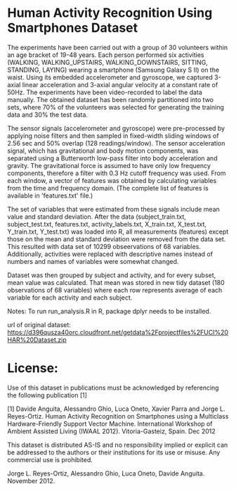 Human Activity Recognition Using Smartphones Dataset
========


The experiments have been carried out with a group of 30 volunteers within an age bracket of 19-48 years.
Each person performed six activities (WALKING, WALKING_UPSTAIRS, WALKING_DOWNSTAIRS, SITTING, STANDING,
LAYING) wearing a smartphone (Samsung Galaxy S II) on the waist. Using its embedded accelerometer and 
gyroscope, we captured 3-axial linear acceleration and 3-axial angular velocity at a constant rate of 
50Hz. The experiments have been video-recorded to label the data manually. The obtained dataset has been
randomly partitioned into two sets, where 70% of the volunteers was selected for generating the training
data and 30% the test data. 

The sensor signals (accelerometer and gyroscope) were pre-processed by applying noise filters and then 
sampled in fixed-width sliding windows of 2.56 sec and 50% overlap (128 readings/window). The sensor 
acceleration signal, which has gravitational and body motion components, was separated using a 
Butterworth low-pass filter into body acceleration and gravity. The gravitational force is assumed to 
have only low frequency components, therefore a filter with 0.3 Hz cutoff frequency was used. From each 
window, a vector of features was obtained by calculating variables from the time and frequency domain.
(The complete list of features is available in 'features.txt' file.)

The set of variables that were estimated from these signals include mean value and standard deviation. 
After the data (subject\_train.txt, subject\_test.txt, features.txt, activity\_labels.txt, X\_train.txt, X\_test.txt, 
Y\_train.txt, Y\_test.txt) was loaded into R, all measurements (features) except those on the mean and 
standard deviation were removed from the data set. This resulted with data set of 10299 obseervations
of 68 variables. Additionally, activities were replaced with descriptive names instead of numbers and
names of variables were somewhat changed. 

Dataset was then grouped by subject and activity, and for every subset, mean value was calculated. That mean 
was stored in new tidy dataset (180 observations of 68 variables) where each row represents average of 
each variable for each activity and each subject.

Notes:  To run run\_analysis.R in R, package dplyr needs to be installed.


url of original dataset: https://d396qusza40orc.cloudfront.net/getdata%2Fprojectfiles%2FUCI%20HAR%20Dataset.zip



License:
========
Use of this dataset in publications must be acknowledged by referencing the following publication [1] 

[1] Davide Anguita, Alessandro Ghio, Luca Oneto, Xavier Parra and Jorge L. Reyes-Ortiz. Human Activity
Recognition on Smartphones using a Multiclass Hardware-Friendly Support Vector Machine. International 
Workshop of Ambient Assisted Living (IWAAL 2012). Vitoria-Gasteiz, Spain. Dec 2012

This dataset is distributed AS-IS and no responsibility implied or explicit can be addressed to the 
authors or their institutions for its use or misuse. Any commercial use is prohibited.

Jorge L. Reyes-Ortiz, Alessandro Ghio, Luca Oneto, Davide Anguita. November 2012.

